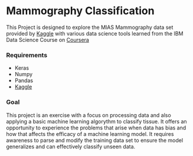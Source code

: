 # Mammography Classification
This Project is designed to explore the MIAS Mammography data set provided by [Kaggle](https://www.kaggle.com/kmader/mias-mammography) with various data science tools learned from the IBM Data Science Course on [Coursera](https://www.coursera.org/professional-certificates/ibm-data-science?)
### Requirements
* Keras
* Numpy
* Pandas
* [Kaggle](https://www.kaggle.com/kmader/mias-mammography)
### Goal
This project is an exercise with a focus on processing data and also applying a basic machine learning algorythm to classify tissue. It offers an opportunity to experience the problems that arise when data has bias and how that affects the efficacy of a machine learning model. It requires awareness to parse and modify the training data set to ensure the model generalizes and can effectively classify unseen data.
